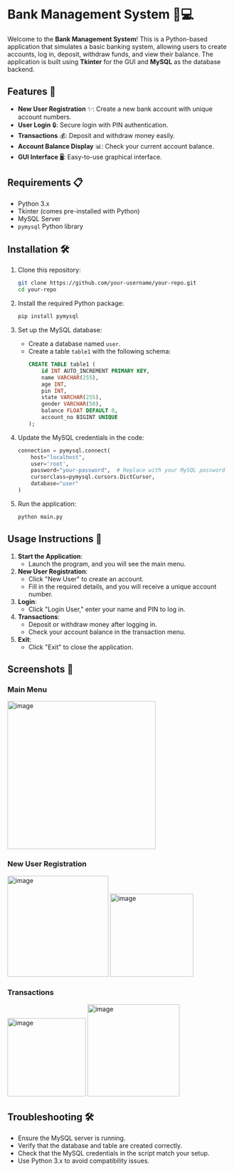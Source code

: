# Bank Management System 🏦💻

Welcome to the **Bank Management System**! This is a Python-based application that simulates a basic banking system, allowing users to create accounts, log in, deposit, withdraw funds, and view their balance. The application is built using **Tkinter** for the GUI and **MySQL** as the database backend.

## Features 🚀

- **New User Registration** ✨: Create a new bank account with unique account numbers.
- **User Login** 🔒: Secure login with PIN authentication.
- **Transactions** 💰: Deposit and withdraw money easily.
- **Account Balance Display** 📊: Check your current account balance.
- **GUI Interface** 🖥️: Easy-to-use graphical interface.

## Requirements 📋

- Python 3.x
- Tkinter (comes pre-installed with Python)
- MySQL Server
- `pymysql` Python library

## Installation 🛠️

1. Clone this repository:
   ```bash
   git clone https://github.com/your-username/your-repo.git
   cd your-repo
   ```

2. Install the required Python package:
   ```bash
   pip install pymysql
   ```

3. Set up the MySQL database:
   - Create a database named `user`.
   - Create a table `table1` with the following schema:
     ```sql
     CREATE TABLE table1 (
         id INT AUTO_INCREMENT PRIMARY KEY,
         name VARCHAR(255),
         age INT,
         pin INT,
         state VARCHAR(255),
         gender VARCHAR(50),
         balance FLOAT DEFAULT 0,
         account_no BIGINT UNIQUE
     );
     ```

4. Update the MySQL credentials in the code:
   ```python
   connection = pymysql.connect(
       host="localhost",
       user='root',
       password="your-password",  # Replace with your MySQL password
       cursorclass=pymysql.cursors.DictCursor,
       database="user"
   )
   ```

5. Run the application:
   ```bash
   python main.py
   ```

## Usage Instructions 📘

1. **Start the Application**:
   - Launch the program, and you will see the main menu.
2. **New User Registration**:
   - Click "New User" to create an account.
   - Fill in the required details, and you will receive a unique account number.
3. **Login**:
   - Click "Login User," enter your name and PIN to log in.
4. **Transactions**:
   - Deposit or withdraw money after logging in.
   - Check your account balance in the transaction menu.
5. **Exit**:
   - Click "Exit" to close the application.

## Screenshots 📸

### Main Menu
<img width="333" alt="image" src="https://github.com/user-attachments/assets/c72d1853-d630-4fa2-950b-fd7bbaa3b236" />

### New User Registration
<img width="227" alt="image" src="https://github.com/user-attachments/assets/e371ff97-41c0-4bc2-a8f4-59a7ea6046ca" />

<img width="187" alt="image" src="https://github.com/user-attachments/assets/7ad34713-cdc5-4339-8564-a935a33f0047" />


### Transactions
<img width="176" alt="image" src="https://github.com/user-attachments/assets/a8781158-5ba0-428b-8314-ffaaf38e1c1b" />

<img width="207" alt="image" src="https://github.com/user-attachments/assets/2fc9f6bd-04b7-4f53-8ed1-8dfe814db5bc" />

## Troubleshooting 🛠️

- Ensure the MySQL server is running.
- Verify that the database and table are created correctly.
- Check that the MySQL credentials in the script match your setup.
- Use Python 3.x to avoid compatibility issues.


